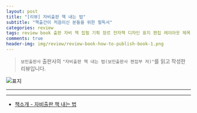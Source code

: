 ```yaml
---  
layout: post  
title: "[리뷰] 자비출판 책 내는 법"  
subtitle: "책출간이 처음이신 분들을 위한 필독서"  
categories: review  
tags: review book 출판 자비 책 집필 기획 장르 전자책 디자인 표지 편집 레이아웃 제목 마케팅 SNS 이벤트 홍보      
comments: true  
header-img: img/review/review-book-how-to-publish-book-1.png
---  
```

  
> `보민출판사` 출판사의 `"자비출판 책 내는 법(보민출판사 편집부 저)"`를 읽고 작성한 리뷰입니다.  

![표지](https://theorydb.github.io/assets/img/review/review-book-how-to-publish-book-1.png)  

---

> 
---

* [책소개 - 자비출판 책 내는 법](https://www.yes24.com/Product/Goods/123253471)
